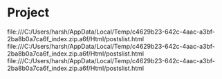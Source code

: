 # Project
file:///C:/Users/harsh/AppData/Local/Temp/c4629b23-642c-4aac-a3bf-2ba8b0a7ca6f_index.zip.a6f/Html/postslist.html
file:///C:/Users/harsh/AppData/Local/Temp/c4629b23-642c-4aac-a3bf-2ba8b0a7ca6f_index.zip.a6f/Html/postslist.html
file:///C:/Users/harsh/AppData/Local/Temp/c4629b23-642c-4aac-a3bf-2ba8b0a7ca6f_index.zip.a6f/Html/postslist.html
